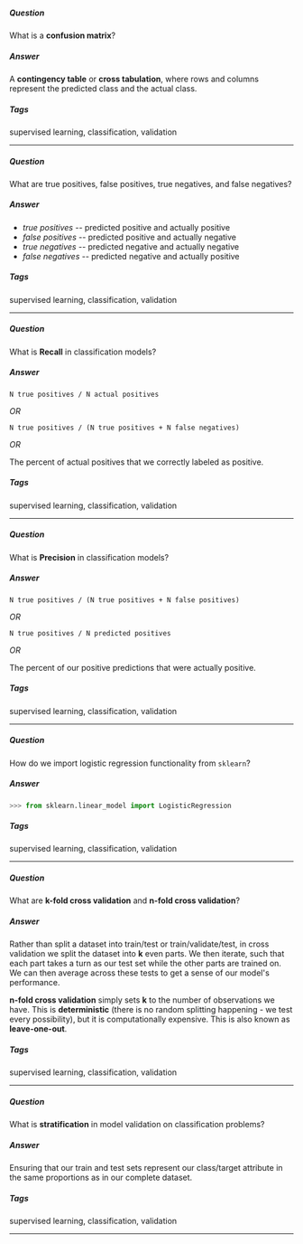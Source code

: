 ##### Question
What is a **confusion matrix**?

##### Answer
A **contingency table** or **cross tabulation**, where rows and columns
represent the predicted class and the actual class.

##### Tags
supervised learning, classification, validation

---

##### Question
What are true positives, false positives, true negatives, and
false negatives?

##### Answer
- _true positives_ -- predicted positive and actually positive
- _false positives_ -- predicted positive and actually negative
- _true negatives_ -- predicted negative and actually negative
- _false negatives_ -- predicted negative and actually positive

##### Tags
supervised learning, classification, validation

---

##### Question
What is **Recall** in classification models?

##### Answer
`N true positives / N actual positives`

*OR*

`N true positives / (N true positives + N false negatives)`

*OR*

The percent of actual positives that we correctly
labeled as positive.

##### Tags
supervised learning, classification, validation

---

##### Question
What is **Precision** in classification models?

##### Answer
`N true positives / (N true positives + N false positives)`

*OR*

`N true positives / N predicted positives`

*OR*

The percent of our positive predictions that were actually
positive.

##### Tags
supervised learning, classification, validation

---

##### Question
How do we import logistic regression functionality from `sklearn`?

##### Answer
```python
>>> from sklearn.linear_model import LogisticRegression
```
##### Tags
supervised learning, classification, validation

---

##### Question
What are **k-fold cross validation** and **n-fold cross validation**?

##### Answer
Rather than split a dataset into train/test or train/validate/test, in cross validation we split the dataset into **k** even parts. We then iterate, such that each part takes a turn as our test set while the other parts are trained on. We can then average across these tests to get a sense of our model's performance.

**n-fold cross validation** simply sets **k** to the number of observations we have. This is **deterministic** (there is no random splitting happening - we test every possibility), but it is computationally expensive. This is also known as **leave-one-out**.

##### Tags
supervised learning, classification, validation

---

##### Question
What is **stratification** in model validation on classification problems?

##### Answer
Ensuring that our train and test sets represent our class/target attribute in the same proportions as in our complete dataset.

##### Tags
supervised learning, classification, validation

---
